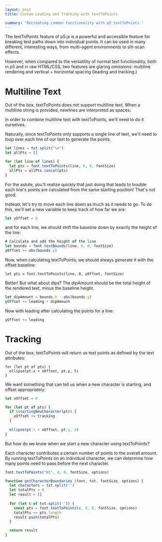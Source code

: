 ```yaml
---
layout: post
title: Custom Leading and Tracking with textToPoints

summary: "Recreating common functionality with p5 textToPoints."
---
```


The textToPoints feature of p5.js is a powerful and accessible feature for breaking text paths down into individual points. It can be used in many different, interesting ways, from multi-agent environments to slit-scan effects. 

However, when compared to the versatility of normal text functionality, both in p5 and in raw HTML/CSS, two features are glaring omissions: multiline rendering and vertical + horizontal spacing (leading and tracking.)

# Multiline Text

Out of the box, textToPoints does not support multiline text. When a multiline string is provided, newlines are interpreted as spaces:

In order to combine multiline text with textToPoints, we'll need to do it ourselves.

Naturally, since textToPoints only supports a single line of text, we'll need to loop over each line of our text to generate the points. 

```js
let lines = txt.split("\n")
let allPts = []

for (let line of lines) {
  let pts = font.textToPoints(line, 0, 0, fontSize) 
  allPts = allPts.concat(pts)
}
```

For the astute, you'll realize quickly that just doing that leads to trouble: each line's points are calculated from the same starting position! That's not good.

Instead, let's try to move each line down as much as it needs to go. To do this, we'll set a new variable to keep track of how far we are:

```js
let yOffset = 0
```

and for each line, we should shift the baseline down by exactly the height of the line:

```js
# Calculate and add the height of the line
let bounds = font.textBounds(line, 0, 0, fontSize)
yOffset += abs(bounds.y)
```

Now, when calculating textToPoints, we should always generate it with the offset baseline:

```
let pts = font.textToPoints(line, 0, yOffset, fontSize) 
```

Better! But what about dips? The dipAmount should be the total height of the rendered text, minus the baseline height.

```js
let dipAmount = bounds.h - abs(bounds.y)
yOffset += leading + dipAmount
```

Now with leading after calculating the points for a line:

```js
yOffset += leading
```

# Tracking

Out of the box, textToPoints will return us text points as defined by the text attributes:

```
for (let pt of pts) {
  ellipse(pt.x + xOffset, pt.y, 5)
}
```

We want something that can tell us when a new character is starting, and offset appropriately:

```js
let xOffset = 0

for (let pt of pts) {
  if (startingNewCharacter(pt)) {
    xOffset += tracking
  }
    
  ellipse(pt.x + xOffset, pt.y, 5)
}
```

But how do we know when we start a new character using textToPoints?

Each character contributes a certain number of points to the overall amount. By running textToPoints on an individual character, we can determine how many points need to pass before the next character.

```js
font.textToPoints("HI", 0, 0, fontSize, options)
```

```js
function getCharacterBoundaries (font, txt, fontSize, options) {
  let characters = txt.split('')
  let totalPts = 0
  let result = []
  
  for (let c of txt.split('')) {
    const pts = font.textToPoints(c, 0, 0, fontSize, options)
    totalPts += pts.length
    result.push(totalPts)
  }

  return result
}
```
